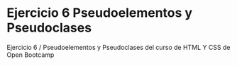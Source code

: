 # Ejercicio 6 Pseudoelementos y Pseudoclases
Ejercicio 6 / Pseudoelementos y Pseudoclases del curso de HTML Y CSS de Open Bootcamp
